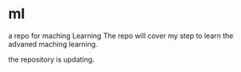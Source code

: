 # ml
a repo for maching Learning
The repo will cover my step to learn the advaned maching learning.

the repository is updating.